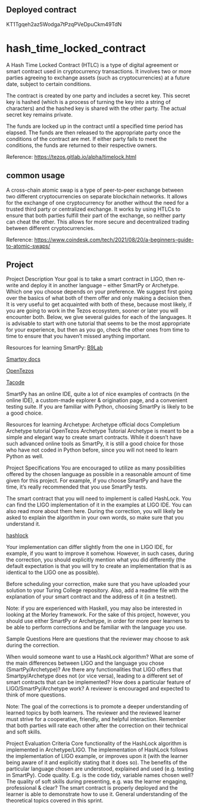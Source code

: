 ## Deployed contract
KT1Tgqeh2az5Wodga7tPzqPVeDpuCkm49TdN

# hash_time_locked_contract
A Hash Time Locked Contract (HTLC) is a type of digital agreement or smart contract used in cryptocurrency transactions. It involves two or more parties agreeing to exchange assets (such as cryptocurrencies) at a future date, subject to certain conditions.

The contract is created by one party and includes a secret key. This secret key is hashed (which is a process of turning the key into a string of characters) and the hashed key is shared with the other party. The actual secret key remains private.

The funds are locked up in the contract until a specified time period has elapsed. The funds are then released to the appropriate party once the conditions of the contract are met. If either party fails to meet the conditions, the funds are returned to their respective owners.

Reference: https://tezos.gitlab.io/alpha/timelock.html

## common usage
A cross-chain atomic swap is a type of peer-to-peer exchange between two different cryptocurrencies on separate blockchain networks. It allows for the exchange of one cryptocurrency for another without the need for a trusted third party or centralized exchange. It works by using HTLCs to ensure that both parties fulfill their part of the exchange, so neither party can cheat the other. This allows for more secure and decentralized trading between different cryptocurrencies.

Reference: https://www.coindesk.com/tech/2021/08/20/a-beginners-guide-to-atomic-swaps/

## Project
Project Description
Your goal is to take a smart contract in LIGO, then re-write and deploy it in another language – either SmartPy or Archetype. Which one you choose depends on your preference. We suggest first going over the basics of what both of them offer and only making a decision then. It is very useful to get acquainted with both of these, because most likely, if you are going to work in the Tezos ecosystem, sooner or later you will encounter both. Below, we give several guides for each of the languages. It is advisable to start with one tutorial that seems to be the most appropriate for your experience, but then as you go, check the other ones from time to time to ensure that you haven’t missed anything important.

Resources for learning SmartPy:
[B9Lab](https://tezos.b9lab.com/smartpy/intro)

[Smartpy docs](https://smartpy.io/docs/)

[OpenTezos](https://opentezos.com/smartpy/)

[Tacode](https://tacode.dev/courses/dev-starter)

SmartPy has an online IDE, quite a lot of nice examples of contracts (in the online IDE), a custom-made explorer & origination page, and a convenient testing suite. If you are familiar with Python, choosing SmartPy is likely to be a good choice.

Resources for learning Archetype:
Archetype official docs
Completium Archetype tutorial
OpenTezos Archetype Tutorial
Archetype is meant to be a simple and elegant way to create smart contracts. While it doesn’t have such advanced online tools as SmartPy, it is still a good choice for those who have not coded in Python before, since you will not need to learn Python as well.

Project Specifications
You are encouraged to utilize as many possibilities offered by the chosen language as possible in a reasonable amount of time given for this project. For example, if you choose SmartPy and have the time, it’s really recommended that you use SmartPy tests.

The smart contract that you will need to implement is called HashLock. You can find the LIGO implementation of it in the examples at LIGO IDE. You can also read more about them here. During the correction, you will likely be asked to explain the algorithm in your own words, so make sure that you understand it.


[hashlock](https://gitlab.com/ligolang/ligo/-/blob/dev/src/test/examples/jsligo/hashlock.jsligo)


Your implementation can differ slightly from the one in LIGO IDE, for example, if you want to improve it somehow. However, in such cases, during the correction, you should explicitly mention what you did differently (the default expectation is that you will try to create an implementation that is as identical to the LIGO one as possible).

Before scheduling your correction, make sure that you have uploaded your solution to your Turing College repository. Also, add a readme file with the explanation of your smart contract and the address of it (in a testnet).

Note: if you are experienced with Haskell, you may also be interested in looking at the Morley framework. For the sake of this project, however, you should use either SmartPy or Archetype, in order for more peer learners to be able to perform corrections and be familiar with the language you use.

Sample Questions
Here are questions that the reviewer may choose to ask during the correction.

When would someone want to use a HashLock algorithm?
What are some of the main differences between LIGO and the language you chose (SmartPy/Archetype)?
Are there any functionalities that LIGO offers that Smartpy/Archetype does not (or vice versa), leading to a different set of smart contracts that can be implemented?
How does a particular feature of LIGO/SmartPy/Archetype work?
A reviewer is encouraged and expected to think of more questions.

Note: The goal of the corrections is to promote a deeper understanding of learned topics by both learners. The reviewer and the reviewed learner must strive for a cooperative, friendly, and helpful interaction. Remember that both parties will rate each other after the correction on their technical and soft skills.

Project Evaluation Criteria
Core functionality of the HashLock algorithm is implemented in Archetype/LIGO.
The implementation of HashLock follows the implementation of LIGO example, or improves upon it (with the learner being aware of it and explicitly stating that it does so).
The benefits of the particular language chosen are understood, explained and used (e.g. testing in SmartPy).
Code quality. E.g. is the code tidy, variable names chosen well?
The quality of soft skills during presenting, e.g. was the learner engaging, professional & clear?
The smart contract is properly deployed and the learner is able to demonstrate how to use it.
General understanding of the theoretical topics covered in this sprint.


